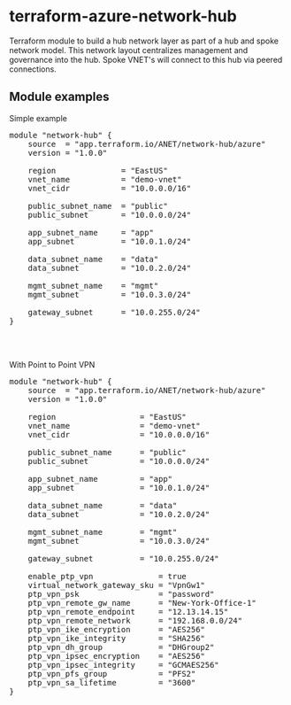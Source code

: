 # terraform-azure-network-hub
Terraform module to build a hub network layer as part of a hub and spoke network model.  This network layout centralizes management and governance into the hub.  Spoke VNET's will connect to this hub via peered connections.

## Module examples
Simple example<br>
<pre>
module "network-hub" {
    source  = "app.terraform.io/ANET/network-hub/azure"
    version = "1.0.0"

    region              = "EastUS"
    vnet_name           = "demo-vnet"
    vnet_cidr           = "10.0.0.0/16"
    
    public_subnet_name  = "public"
    public_subnet       = "10.0.0.0/24"
    
    app_subnet_name     = "app"
    app_subnet          = "10.0.1.0/24"

    data_subnet_name    = "data"
    data_subnet         = "10.0.2.0/24"

    mgmt_subnet_name    = "mgmt"
    mgmt_subnet         = "10.0.3.0/24"

    gateway_subnet      = "10.0.255.0/24"
}
</pre><br><br>

With Point to Point VPN<br>
<pre>
module "network-hub" {
    source  = "app.terraform.io/ANET/network-hub/azure"
    version = "1.0.0"

    region                  = "EastUS"
    vnet_name               = "demo-vnet"
    vnet_cidr               = "10.0.0.0/16"
    
    public_subnet_name      = "public"
    public_subnet           = "10.0.0.0/24"
    
    app_subnet_name         = "app"
    app_subnet              = "10.0.1.0/24"

    data_subnet_name        = "data"
    data_subnet             = "10.0.2.0/24"

    mgmt_subnet_name        = "mgmt"
    mgmt_subnet             = "10.0.3.0/24"

    gateway_subnet          = "10.0.255.0/24"

    enable_ptp_vpn              = true
    virtual_network_gateway_sku = "VpnGw1"
    ptp_vpn_psk                 = "password"
    ptp_vpn_remote_gw_name      = "New-York-Office-1"
    ptp_vpn_remote_endpoint     = "12.13.14.15"
    ptp_vpn_remote_network      = "192.168.0.0/24"
    ptp_vpn_ike_encryption      = "AES256"
    ptp_vpn_ike_integrity       = "SHA256"
    ptp_vpn_dh_group            = "DHGroup2"
    ptp_vpn_ipsec_encryption    = "AES256"
    ptp_vpn_ipsec_integrity     = "GCMAES256"
    ptp_vpn_pfs_group           = "PFS2"
    ptp_vpn_sa_lifetime         = "3600"
}
</pre><br><br>